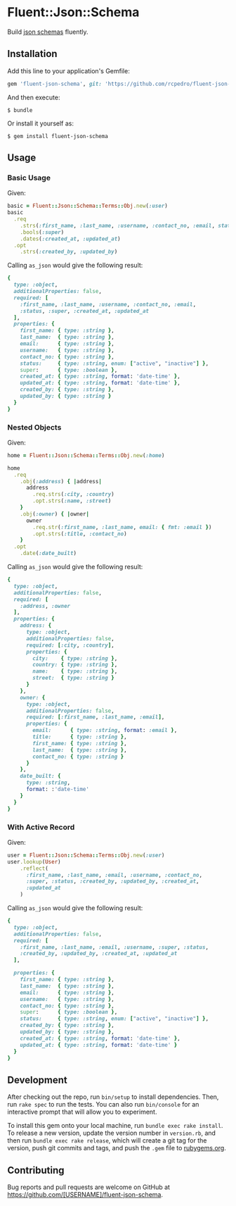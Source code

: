 # Fluent::Json::Schema

Build [json schemas](https://json-schema.org/) fluently.

## Installation

Add this line to your application's Gemfile:

```ruby
gem 'fluent-json-schema', git: 'https://github.com/rcpedro/fluent-json-schema.git'
```

And then execute:

    $ bundle

Or install it yourself as:

    $ gem install fluent-json-schema

## Usage

### Basic Usage

Given:

```ruby
basic = Fluent::Json::Schema::Terms::Obj.new(:user)
basic
  .req
    .strs(:first_name, :last_name, :username, :contact_no, :email, status: { enum: ["active", "inactive"]})
    .bools(:super)
    .dates(:created_at, :updated_at)
  .opt
    .strs(:created_by, :updated_by)
```

Calling `as_json` would give the following result:

```ruby
{
  type: :object,
  additionalProperties: false,
  required: [
    :first_name, :last_name, :username, :contact_no, :email, 
    :status, :super, :created_at, :updated_at
  ],
  properties: {
    first_name: { type: :string },
    last_name:  { type: :string },
    email:      { type: :string },
    username:   { type: :string },
    contact_no: { type: :string },
    status:     { type: :string, enum: ["active", "inactive"] },
    super:      { type: :boolean },
    created_at: { type: :string, format: 'date-time' },
    updated_at: { type: :string, format: 'date-time' },
    created_by: { type: :string },
    updated_by: { type: :string }
  }
}
```

### Nested Objects

Given:

```ruby
home = Fluent::Json::Schema::Terms::Obj.new(:home)

home
  .req
    .obj(:address) { |address|
      address
        .req.strs(:city, :country)
        .opt.strs(:name, :street)
    }
    .obj(:owner) { |owner|
      owner
        .req.str(:first_name, :last_name, email: { fmt: :email }) 
        .opt.strs(:title, :contact_no)
    }
  .opt
    .date(:date_built)
```

Calling `as_json` would give the following result:

```ruby
{
  type: :object,
  additionalProperties: false,
  required: [
    :address, :owner
  ],
  properties: {
    address: {
      type: :object,
      additionalProperties: false,
      required: [:city, :country],
      properties: {
        city:    { type: :string },
        country: { type: :string },
        name:    { type: :string },
        street:  { type: :string }
      }
    },
    owner: {
      type: :object,
      additionalProperties: false,
      required: [:first_name, :last_name, :email],
      properties: {
        email:      { type: :string, format: :email },
        title:      { type: :string },
        first_name: { type: :string },
        last_name:  { type: :string },
        contact_no: { type: :string }
      }
    },
    date_built: {
      type: :string,
      format: :'date-time'
    }
  }
}
```

### With Active Record

Given:

```ruby
user = Fluent::Json::Schema::Terms::Obj.new(:user)
user.lookup(User)
    .reflect(
      :first_name, :last_name, :email, :username, :contact_no,
      :super, :status, :created_by, :updated_by, :created_at,
      :updated_at
    )
```

Calling `as_json` would give the following result:

```ruby
{
  type: :object,
  additionalProperties: false,
  required: [
    :first_name, :last_name, :email, :username, :super, :status, 
    :created_by, :updated_by, :created_at, :updated_at
  ],

  properties: {
    first_name: { type: :string },
    last_name:  { type: :string },
    email:      { type: :string },
    username:   { type: :string },
    contact_no: { type: :string },
    super:      { type: :boolean },
    status:     { type: :string, enum: ["active", "inactive"] },
    created_by: { type: :string },
    updated_by: { type: :string },
    created_at: { type: :string, format: 'date-time' },
    updated_at: { type: :string, format: 'date-time' }
  }
}
```

## Development

After checking out the repo, run `bin/setup` to install dependencies. Then, run `rake spec` to run the tests. You can also run `bin/console` for an interactive prompt that will allow you to experiment.

To install this gem onto your local machine, run `bundle exec rake install`. To release a new version, update the version number in `version.rb`, and then run `bundle exec rake release`, which will create a git tag for the version, push git commits and tags, and push the `.gem` file to [rubygems.org](https://rubygems.org).

## Contributing

Bug reports and pull requests are welcome on GitHub at https://github.com/[USERNAME]/fluent-json-schema.

